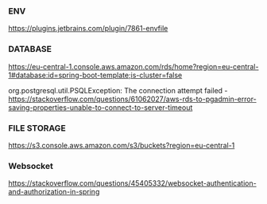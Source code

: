 ### ENV
https://plugins.jetbrains.com/plugin/7861-envfile

### DATABASE
https://eu-central-1.console.aws.amazon.com/rds/home?region=eu-central-1#database:id=spring-boot-template;is-cluster=false

org.postgresql.util.PSQLException: The connection attempt failed - https://stackoverflow.com/questions/61062027/aws-rds-to-pgadmin-error-saving-properties-unable-to-connect-to-server-timeout

### FILE STORAGE
https://s3.console.aws.amazon.com/s3/buckets?region=eu-central-1

### Websocket
https://stackoverflow.com/questions/45405332/websocket-authentication-and-authorization-in-spring